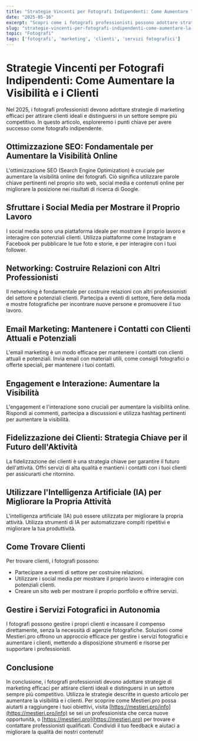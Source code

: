 ```yaml
---
title: "Strategie Vincenti per Fotografi Indipendenti: Come Aumentare la Visibilità e i Clienti"
date: "2025-05-16"
excerpt: "Scopri come i fotografi professionisti possono adottare strategie di marketing efficaci per attirare clienti ideali e distinguersi in un settore sempre più competitivo."
slug: "strategie-vincenti-per-fotografi-indipendenti-come-aumentare-la-visibilita-e-i-clienti"
topic: "Fotografi"
tags: ['fotografi', 'marketing', 'clienti', 'servizi fotografici']
---
```

# Strategie Vincenti per Fotografi Indipendenti: Come Aumentare la Visibilità e i Clienti

Nel 2025, i fotografi professionisti devono adottare strategie di marketing efficaci per attirare clienti ideali e distinguersi in un settore sempre più competitivo. In questo articolo, esploreremo i punti chiave per avere successo come fotografo indipendente.

## Ottimizzazione SEO: Fondamentale per Aumentare la Visibilità Online

L'ottimizzazione SEO (Search Engine Optimization) è cruciale per aumentare la visibilità online dei fotografi. Ciò significa utilizzare parole chiave pertinenti nel proprio sito web, social media e contenuti online per migliorare la posizione nei risultati di ricerca di Google.

## Sfruttare i Social Media per Mostrare il Proprio Lavoro

I social media sono una piattaforma ideale per mostrare il proprio lavoro e interagire con potenziali clienti. Utilizza piattaforme come Instagram e Facebook per pubblicare le tue foto e storie, e per interagire con i tuoi follower.

## Networking: Costruire Relazioni con Altri Professionisti

Il networking è fondamentale per costruire relazioni con altri professionisti del settore e potenziali clienti. Partecipa a eventi di settore, fiere della moda e mostre fotografiche per incontrare nuove persone e promuovere il tuo lavoro.

## Email Marketing: Mantenere i Contatti con Clienti Attuali e Potenziali

L'email marketing è un modo efficace per mantenere i contatti con clienti attuali e potenziali. Invia email con materiali utili, come consigli fotografici o offerte speciali, per mantenere i tuoi contatti.

## Engagement e Interazione: Aumentare la Visibilità

L'engagement e l'interazione sono cruciali per aumentare la visibilità online. Rispondi ai commenti, partecipa a discussioni e utilizza hashtag pertinenti per aumentare la visibilità.

## Fidelizzazione dei Clienti: Strategia Chiave per il Futuro dell'Aktività

La fidelizzazione dei clienti è una strategia chiave per garantire il futuro dell'attività. Offri servizi di alta qualità e mantieni i contatti con i tuoi clienti per assicurarti che ritornino.

## Utilizzare l'Intelligenza Artificiale (IA) per Migliorare la Propria Attività

L'intelligenza artificiale (IA) può essere utilizzata per migliorare la propria attività. Utilizza strumenti di IA per automatizzare compiti ripetitivi e migliorare la tua produttività.

## Come Trovare Clienti

Per trovare clienti, i fotografi possono:

* Partecipare a eventi di settore per costruire relazioni.
* Utilizzare i social media per mostrare il proprio lavoro e interagire con potenziali clienti.
* Creare un sito web per mostrare il proprio portfolio e offrire servizi.

## Gestire i Servizi Fotografici in Autonomia

I fotografi possono gestire i propri clienti e incassare il compenso direttamente, senza la necessità di agenzie fotografiche. Soluzioni come Mestieri.pro offrono un approccio efficace per gestire i servizi fotografici e aumentare i clienti, mettendo a disposizione strumenti e risorse per supportare i professionisti.

## Conclusione

In conclusione, i fotografi professionisti devono adottare strategie di marketing efficaci per attirare clienti ideali e distinguersi in un settore sempre più competitivo. Utilizza le strategie descritte in questo articolo per aumentare la visibilità e i clienti. Per scoprire come Mestieri.pro possa aiutarti a raggiungere i tuoi obiettivi, visita [https://mestieri.pro/info](https://mestieri.pro/info) se sei un professionista che cerca nuove opportunità, o [https://mestieri.pro](https://mestieri.pro) per trovare e contattare professionisti qualificati. Condividi il tuo feedback e aiutaci a migliorare la qualità dei nostri contenuti!